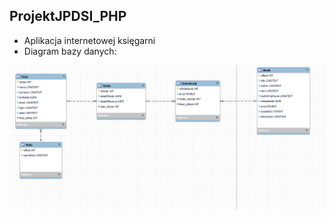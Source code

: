 ## ProjektJPDSI_PHP
* Aplikacja internetowej księgarni
* Diagram bazy danych:

![Diagram](bazad.png)

